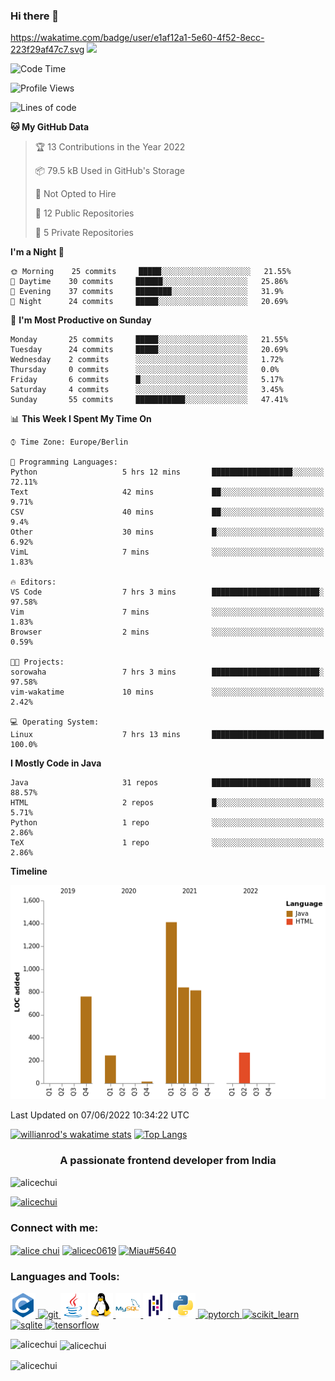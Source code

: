### Hi there 👋

<!--
**Alicechui/Alicechui** is a ✨ _special_ ✨ repository because its `README.md` (this file) appears on your GitHub profile.

Here are some ideas to get you started:

- 🔭 I’m currently working on ...
- 🌱 I’m currently learning ...
- 👯 I’m looking to collaborate on ...
- 🤔 I’m looking for help with ...
- 💬 Ask me about ...
- 📫 How to reach me: ...
- 😄 Pronouns: ...
- ⚡ Fun fact: ...
          SHOW_LINES_OF_CODE: "True"
          SHOW_TOTAL_CODE_TIME: "True"
          SHOW_PROFILE_VIEWS: "True"
          SHOW_COMMIT: "True"
          SHOW_DAYS_OF_WEEK: "True"
          SHOW_LANGUAGE: "True"
          SHOW_LANGUAGE_PER_REPO: "True"
          SHOW_LOC_CHART: "True"
-->
https://wakatime.com/badge/user/e1af12a1-5e60-4f52-8ecc-223f29af47c7.svg
<img src="[YOUR_VERCEL_PROJECT_DOMAIN]/[/languages]?username=[alice-chui-855b5213a]" />

<!--START_SECTION:waka-->
![Code Time](http://img.shields.io/badge/Code%20Time-13%20hrs%202%20mins-blue)

![Profile Views](http://img.shields.io/badge/Profile%20Views-305-blue)

![Lines of code](https://img.shields.io/badge/From%20Hello%20World%20I%27ve%20Written-4%20Thousand%20lines%20of%20code-blue)

**🐱 My GitHub Data** 

> 🏆 13 Contributions in the Year 2022
 > 
> 📦 79.5 kB Used in GitHub's Storage 
 > 
> 🚫 Not Opted to Hire
 > 
> 📜 12 Public Repositories 
 > 
> 🔑 5 Private Repositories  
 > 
**I'm a Night 🦉** 

```text
🌞 Morning    25 commits     █████░░░░░░░░░░░░░░░░░░░░   21.55% 
🌆 Daytime    30 commits     ██████░░░░░░░░░░░░░░░░░░░   25.86% 
🌃 Evening    37 commits     ████████░░░░░░░░░░░░░░░░░   31.9% 
🌙 Night      24 commits     █████░░░░░░░░░░░░░░░░░░░░   20.69%

```
📅 **I'm Most Productive on Sunday** 

```text
Monday       25 commits     █████░░░░░░░░░░░░░░░░░░░░   21.55% 
Tuesday      24 commits     █████░░░░░░░░░░░░░░░░░░░░   20.69% 
Wednesday    2 commits      ░░░░░░░░░░░░░░░░░░░░░░░░░   1.72% 
Thursday     0 commits      ░░░░░░░░░░░░░░░░░░░░░░░░░   0.0% 
Friday       6 commits      █░░░░░░░░░░░░░░░░░░░░░░░░   5.17% 
Saturday     4 commits      ░░░░░░░░░░░░░░░░░░░░░░░░░   3.45% 
Sunday       55 commits     ███████████░░░░░░░░░░░░░░   47.41%

```


📊 **This Week I Spent My Time On** 

```text
⌚︎ Time Zone: Europe/Berlin

💬 Programming Languages: 
Python                   5 hrs 12 mins       ██████████████████░░░░░░░   72.11% 
Text                     42 mins             ██░░░░░░░░░░░░░░░░░░░░░░░   9.71% 
CSV                      40 mins             ██░░░░░░░░░░░░░░░░░░░░░░░   9.4% 
Other                    30 mins             █░░░░░░░░░░░░░░░░░░░░░░░░   6.92% 
VimL                     7 mins              ░░░░░░░░░░░░░░░░░░░░░░░░░   1.83%

🔥 Editors: 
VS Code                  7 hrs 3 mins        ████████████████████████░   97.58% 
Vim                      7 mins              ░░░░░░░░░░░░░░░░░░░░░░░░░   1.83% 
Browser                  2 mins              ░░░░░░░░░░░░░░░░░░░░░░░░░   0.59%

🐱‍💻 Projects: 
sorowaha                 7 hrs 3 mins        ████████████████████████░   97.58% 
vim-wakatime             10 mins             ░░░░░░░░░░░░░░░░░░░░░░░░░   2.42%

💻 Operating System: 
Linux                    7 hrs 13 mins       █████████████████████████   100.0%

```

**I Mostly Code in Java** 

```text
Java                     31 repos            ██████████████████████░░░   88.57% 
HTML                     2 repos             █░░░░░░░░░░░░░░░░░░░░░░░░   5.71% 
Python                   1 repo              ░░░░░░░░░░░░░░░░░░░░░░░░░   2.86% 
TeX                      1 repo              ░░░░░░░░░░░░░░░░░░░░░░░░░   2.86%

```


**Timeline**

![Chart not found](https://raw.githubusercontent.com/Alicechui/Alicechui/main/charts/bar_graph.png) 


 Last Updated on 07/06/2022 10:34:22 UTC
<!--END_SECTION:waka-->
[![willianrod's wakatime stats](https://github-readme-stats.vercel.app/api/wakatime?username=Alicechui)](https://github.com/Alicechui/Alicechui)
[![Top Langs](https://github-readme-stats.vercel.app/api/top-langs/?username=Alicechui&layout=compact)](https://github.com/Alicechui/Alicechui)

<!--SHOW_LINES_OF_CODE stars-->
<!--SHOW_LINES_OF_CODE ends-->



<!--START_SECTION:SHOW_PROFILE_VIEWS-->
<!--END_SECTION:SHOW_PROFILE_VIEWS-->

<!--START_SECTION: SHOW_DAYS_OF_WEEK-->
<!--END_SECTION: SHOW_DAYS_OF_WEEK-->

<!--START_SECTION: SHOW_LANGUAGE-->
<!--END_SECTION: SHOW_LANGUAGE-->

<h3 align="center">A passionate frontend developer from India</h3>

<p align="left"> <img src="https://komarev.com/ghpvc/?username=alicechui&label=Profile%20views&color=0e75b6&style=flat" alt="alicechui" /> </p>

<p align="left"> <a href="https://github.com/ryo-ma/github-profile-trophy"><img src="https://github-profile-trophy.vercel.app/?username=alicechui" alt="alicechui" /></a> </p>

<h3 align="left">Connect with me:</h3>
<p align="left">
<a href="https://www.linkedin.com/in/alice-chui-855b5213a/" target="blank"><img align="center" src="https://raw.githubusercontent.com/rahuldkjain/github-profile-readme-generator/master/src/images/icons/Social/linked-in-alt.svg" alt="alice chui" height="30" width="40" /></a>
<a href="https://instagram.com/alicec0619" target="blank"><img align="center" src="https://raw.githubusercontent.com/rahuldkjain/github-profile-readme-generator/master/src/images/icons/Social/instagram.svg" alt="alicec0619" height="30" width="40" /></a>
<a href="https://discord.gg/Miau#5640" target="blank"><img align="center" src="https://raw.githubusercontent.com/rahuldkjain/github-profile-readme-generator/master/src/images/icons/Social/discord.svg" alt="Miau#5640" height="30" width="40" /></a>
</p>

<h3 align="left">Languages and Tools:</h3>
<p align="left"> <a href="https://www.cprogramming.com/" target="_blank" rel="noreferrer"> <img src="https://raw.githubusercontent.com/devicons/devicon/master/icons/c/c-original.svg" alt="c" width="40" height="40"/> </a> <a href="https://git-scm.com/" target="_blank" rel="noreferrer"> <img src="https://www.vectorlogo.zone/logos/git-scm/git-scm-icon.svg" alt="git" width="40" height="40"/> </a> <a href="https://www.java.com" target="_blank" rel="noreferrer"> <img src="https://raw.githubusercontent.com/devicons/devicon/master/icons/java/java-original.svg" alt="java" width="40" height="40"/> </a> <a href="https://www.linux.org/" target="_blank" rel="noreferrer"> <img src="https://raw.githubusercontent.com/devicons/devicon/master/icons/linux/linux-original.svg" alt="linux" width="40" height="40"/> </a> <a href="https://www.mysql.com/" target="_blank" rel="noreferrer"> <img src="https://raw.githubusercontent.com/devicons/devicon/master/icons/mysql/mysql-original-wordmark.svg" alt="mysql" width="40" height="40"/> </a> <a href="https://pandas.pydata.org/" target="_blank" rel="noreferrer"> <img src="https://raw.githubusercontent.com/devicons/devicon/2ae2a900d2f041da66e950e4d48052658d850630/icons/pandas/pandas-original.svg" alt="pandas" width="40" height="40"/> </a> <a href="https://www.python.org" target="_blank" rel="noreferrer"> <img src="https://raw.githubusercontent.com/devicons/devicon/master/icons/python/python-original.svg" alt="python" width="40" height="40"/> </a> <a href="https://pytorch.org/" target="_blank" rel="noreferrer"> <img src="https://www.vectorlogo.zone/logos/pytorch/pytorch-icon.svg" alt="pytorch" width="40" height="40"/> </a> <a href="https://scikit-learn.org/" target="_blank" rel="noreferrer"> <img src="https://upload.wikimedia.org/wikipedia/commons/0/05/Scikit_learn_logo_small.svg" alt="scikit_learn" width="40" height="40"/> </a> <a href="https://www.sqlite.org/" target="_blank" rel="noreferrer"> <img src="https://www.vectorlogo.zone/logos/sqlite/sqlite-icon.svg" alt="sqlite" width="40" height="40"/> </a> <a href="https://www.tensorflow.org" target="_blank" rel="noreferrer"> <img src="https://www.vectorlogo.zone/logos/tensorflow/tensorflow-icon.svg" alt="tensorflow" width="40" height="40"/> </a> </p>

<p><img align="left" src="https://github-readme-stats.vercel.app/api/top-langs?username=alicechui&show_icons=true&locale=en&layout=compact" alt="alicechui" /></p>

<p>&nbsp;<img align="center" src="https://github-readme-stats.vercel.app/api?username=alicechui&show_icons=true&locale=en" alt="alicechui" /></p>

<p><img align="center" src="https://github-readme-streak-stats.herokuapp.com/?user=alicechui&" alt="alicechui" /></p>

